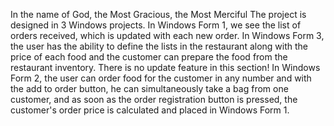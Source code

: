 In the name of God, the Most Gracious, the Most Merciful The project is designed in 3 Windows projects. In Windows Form 1, we see the list of orders received, which is updated with each new order. In Windows Form 3, the user has the ability to define the lists in the restaurant along with the price of each food and the customer can prepare the food from the restaurant inventory. There is no update feature in this section! In Windows Form 2, the user can order food for the customer in any number and with the add to order button, he can simultaneously take a bag from one customer, and as soon as the order registration button is pressed, the customer's order price is calculated and placed in Windows Form 1.
